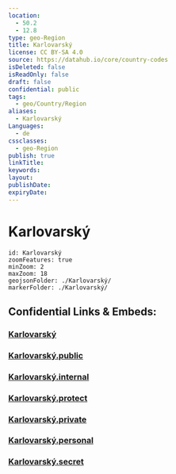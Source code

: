 ```yaml
---
location:
  - 50.2
  - 12.8
type: geo-Region
title: Karlovarský
license: CC BY-SA 4.0
source: https://datahub.io/core/country-codes
isDeleted: false
isReadOnly: false
draft: false
confidential: public
tags:
  - geo/Country/Region
aliases:
  - Karlovarský
Languages:
  - de
cssclasses:
  - geo-Region
publish: true
linkTitle:
keywords:
layout:
publishDate:
expiryDate:
---
```


# Karlovarský

```leaflet
id: Karlovarský
zoomFeatures: true 
minZoom: 2 
maxZoom: 18
geojsonFolder: ./Karlovarský/
markerFolder: ./Karlovarský/
```


## Confidential Links & Embeds: 

### [Karlovarský](/_Standards/Earth/Continent/Europe/Europe~Central/Czech_Republic/regions~Czech_Republic/Karlovarský.md) 

### [Karlovarský.public](/_public/Earth/Continent/Europe/Europe~Central/Czech_Republic/regions~Czech_Republic/Karlovarský.public.md) 

### [Karlovarský.internal](/_internal/Earth/Continent/Europe/Europe~Central/Czech_Republic/regions~Czech_Republic/Karlovarský.internal.md) 

### [Karlovarský.protect](/_protect/Earth/Continent/Europe/Europe~Central/Czech_Republic/regions~Czech_Republic/Karlovarský.protect.md) 

### [Karlovarský.private](/_private/Earth/Continent/Europe/Europe~Central/Czech_Republic/regions~Czech_Republic/Karlovarský.private.md) 

### [Karlovarský.personal](/_personal/Earth/Continent/Europe/Europe~Central/Czech_Republic/regions~Czech_Republic/Karlovarský.personal.md) 

### [Karlovarský.secret](/_secret/Earth/Continent/Europe/Europe~Central/Czech_Republic/regions~Czech_Republic/Karlovarský.secret.md)

